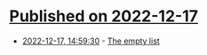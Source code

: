 # [Published on 2022-12-17](index.md)

* [2022-12-17, 14:59:30](https://lobste.rs/s/3kzdzw/empty_list) - [The empty list](https://www.tfeb.org/fragments/2022/12/16/the-empty-list/)
